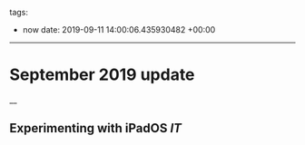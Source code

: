tags:
- now
date: 2019-09-11 14:00:06.435930482 +00:00

---


# September 2019 update

__

## Experimenting with iPadOS <i class="hashtag">IT</i>
